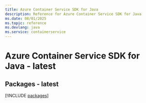 ```yaml
---
title: Azure Container Service SDK for Java
description: Reference for Azure Container Service SDK for Java
ms.date: 08/01/2025
ms.topic: reference
ms.devlang: java
ms.service: containerservice
---
```

# Azure Container Service SDK for Java - latest
## Packages - latest
[!INCLUDE [packages](container-service-index.md)]